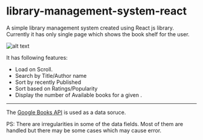 # library-management-system-react

A simple library management system created using React js library.
Currently it has only single page which shows the book shelf for the user.

![alt text](https://github.com/JaimugilC/library-management-system-react/Screenshot.png)

It has following features:

- Load on Scroll.
- Search by Title/Author name
- Sort by recently Published
- Sort based on Ratings/Popularity
- Display the number of Available books for a given .

---

The [Google Books API](https://developers.google.com/books) is used as a data soruce.

PS: There are irregularities in some of the data fields. Most of them are handled but there may be some cases which may cause error.
